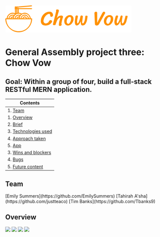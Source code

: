 # <img src='src/readme/ChowVow_writing.svg' width='400'>

<h1>General Assembly project three: Chow Vow</h1>

<h2>Goal: Within a group of four, build a full-stack RESTful MERN application.</h2>

|Contents
|----------
|1. [Team](#team)
|1. [Overview](#overview)
|2. [Brief](#brief)
|3. [Technologies used](#tech)
|4. [Approach taken](#approach)
|5. [App](#app)
|3. [Wins and blockers](#wins)
|4. [Bugs](#bugs)
|5. [Future content](#future)

<h2 name='team'>Team</h2>
[Emily Summers](https://github.com/EmilySummers)
[Tahirah A'sha](https://github.com/justteaco)
[Tim Banks](https://github.com/Tbanks9)

<h2 name='overview'>Overview</h2>

<img src='src/readme/Map1.gif' width='600'>

<img src='src/readme/Offers.gif' width='600'>

<img src='src/readme/Pictures.gif' width='600'>

<img src='src/readme/Review.gif' width='600'>



